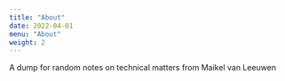 ```yaml
---
title: "About"
date: 2022-04-01
menu: "About"
weight: 2 
---
```

A dump for random notes on technical matters from Maikel van Leeuwen


